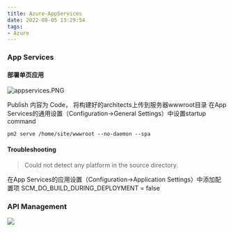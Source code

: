 ```yaml
---
title: Azure-AppServices
date: 2022-08-05 13:29:54
tags:
- Azure
---
```

### App Services
#### 部署单页应用
![appservices.PNG](http://tva1.sinaimg.cn/large/a60edd42gy1h4vufb8vvbj20p70axdja.jpg)

Publish 内容为 Code， 将构建好的architects上传到服务器wwwroot目录
在App Services的通用设置（Configuration->General Settings）中设置startup command
```
pm2 serve /home/site/wwwroot --no-daemon --spa
```

#### Troubleshooting

> Could not detect any platform in the source directory.

在App Services的应用设置（Configuration->Application Settings）中添加配置项
SCM_DO_BUILD_DURING_DEPLOYMENT = false

### API Management
![](https://docs.microsoft.com/zh-cn/azure/api-management/media/api-management-key-concepts/api-management-components.png)